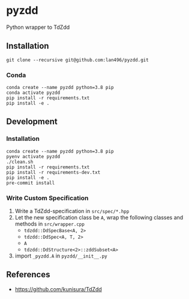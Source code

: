 # pyzdd
Python wrapper to TdZdd

## Installation

```script
git clone --recursive git@github.com:lan496/pyzdd.git
```

### Conda
```
conda create --name pyzdd python=3.8 pip
conda activate pyzdd
pip install -r requirements.txt
pip install -e .
```

## Development

### Installation
```
conda create --name pyzdd python=3.8 pip
pyenv activate pyzdd
./clean.sh
pip install -r requirements.txt
pip install -r requirements-dev.txt
pip install -e .
pre-commit install
```

### Write Custom Specification
1. Write a TdZdd-specification in `src/spec/*.hpp`
2. Let the new specification class be `A`, wrap the following classes and methods in `src/wrapper.cpp`
    - `tdzdd::DdSpecBase<A, 2>`
    - `tdzdd::DdSpec<A, T, 2>`
    - `A`
    - `tdzdd::DdStructure<2>::zddSubset<A>`
3. import `_pyzdd.A` in `pyzdd/__init__.py`

## References
- https://github.com/kunisura/TdZdd

